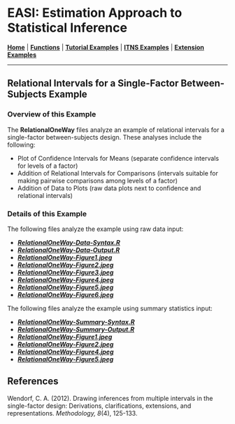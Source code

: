 # EASI: Estimation Approach to Statistical Inference

[**Home**](https://github.com/cwendorf/EASI/) | 
[**Functions**](https://github.com/cwendorf/EASI/tree/master/A-Functions) | 
[**Tutorial Examples**](https://github.com/cwendorf/EASI/tree/master/B-TutorialExamples) | 
[**ITNS Examples**](https://github.com/cwendorf/EASI/tree/master/C-ITNSExamples) | 
[**Extension Examples**](https://github.com/cwendorf/EASI/tree/master/D-ExtensionExamples)

---

## Relational Intervals for a Single-Factor Between-Subjects Example

### Overview of this Example

The **RelationalOneWay** files analyze an example of relational intervals for a single-factor between-subjects design. These analyses include the following:

- Plot of Confidence Intervals for Means (separate confidence intervals for levels of a factor)
- Addition of Relational Intervals for Comparisons (intervals suitable for making pairwise comparisons among levels of a factor)
- Addition of Data to Plots (raw data plots next to confidence and relational intervals)

### Details of this Example
 
The following files analyze the example using raw data input:

- [**_RelationalOneWay-Data-Syntax.R_**](./RelationalOneWay-Data-Syntax.R)
- [**_RelationalOneWay-Data-Output.R_**](./RelationalOneWay-Data-Output.R)
- [**_RelationalOneWay-Figure1.jpeg_**](./RelationalOneWay-Figure1.jpeg)
- [**_RelationalOneWay-Figure2.jpeg_**](./RelationalOneWay-Figure2.jpeg)
- [**_RelationalOneWay-Figure3.jpeg_**](./RelationalOneWay-Figure3.jpeg)
- [**_RelationalOneWay-Figure4.jpeg_**](./RelationalOneWay-Figure4.jpeg)
- [**_RelationalOneWay-Figure5.jpeg_**](./RelationalOneWay-Figure5.jpeg)
- [**_RelationalOneWay-Figure6.jpeg_**](./RelationalOneWay-Figure6.jpeg)

The following files analyze the example using summary statistics input:

- [**_RelationalOneWay-Summary-Syntax.R_**](./RelationalOneWay-Summary-Syntax.R)
- [**_RelationalOneWay-Summary-Output.R_**](./RelationalOneWay-Summary-Output.R)
- [**_RelationalOneWay-Figure1.jpeg_**](./RelationalOneWay-Figure1.jpeg)
- [**_RelationalOneWay-Figure2.jpeg_**](./RelationalOneWay-Figure2.jpeg)
- [**_RelationalOneWay-Figure4.jpeg_**](./RelationalOneWay-Figure4.jpeg)
- [**_RelationalOneWay-Figure5.jpeg_**](./RelationalOneWay-Figure5.jpeg)

## References

Wendorf, C. A. (2012). Drawing inferences from multiple intervals in the single-factor design: Derivations, clarifications, extensions, and representations. _Methodology, 8_(4), 125-133.
